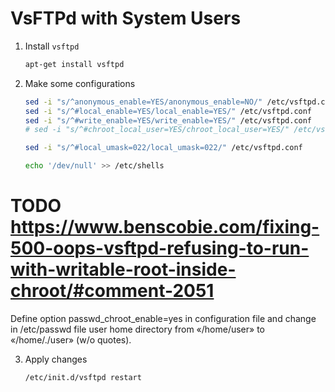 VsFTPd with System Users
========================


1. Install `vsftpd`
    ```bash
    apt-get install vsftpd
    ```


2. Make some configurations
    ```bash
    sed -i "s/^anonymous_enable=YES/anonymous_enable=NO/" /etc/vsftpd.conf
    sed -i "s/^#local_enable=YES/local_enable=YES/" /etc/vsftpd.conf
    sed -i "s/^#write_enable=YES/write_enable=YES/" /etc/vsftpd.conf
    # sed -i "s/^#chroot_local_user=YES/chroot_local_user=YES/" /etc/vsftpd.conf
    
    sed -i "s/^#local_umask=022/local_umask=022/" /etc/vsftpd.conf
    
    echo '/dev/null' >> /etc/shells
    ```

# TODO https://www.benscobie.com/fixing-500-oops-vsftpd-refusing-to-run-with-writable-root-inside-chroot/#comment-2051
Define option passwd_chroot_enable=yes in configuration file and change in /etc/passwd file user home directory from «/home/user» to «/home/./user» (w/o quotes).


3. Apply changes
    ```bash
    /etc/init.d/vsftpd restart
    ```
